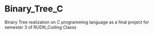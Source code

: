 # Binary_Tree_C
Binary Tree realization on C programming language as a final project for semester 3 of RUDN_Coding Classs
